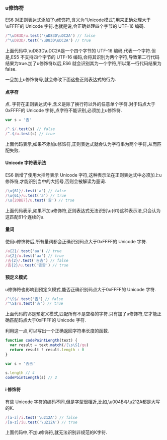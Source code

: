 ### u修饰符
ES6 对正则表达式添加了u修饰符,含义为“Unicode模式”,用来正确处理大于\uFFFF的 Unicode 字符.也就是说,会正确处理四个字节的 UTF-16 编码.

```javascript
/^\uD83D/u.test('\uD83D\uDC2A') // false
/^\uD83D/.test('\uD83D\uDC2A') // true
```

上面代码中,\uD83D\uDC2A是一个四个字节的 UTF-16 编码,代表一个字符.但是,ES5 不支持四个字节的 UTF-16 编码,会将其识别为两个字符,导致第二行代码结果为true.加了u修饰符以后,ES6 就会识别其为一个字符,所以第一行代码结果为false.

一旦加上u修饰符号,就会修改下面这些正则表达式的行为.

#### 点字符
点`.`字符在正则表达式中,含义是除了换行符以外的任意单个字符.对于码点大于0xFFFF的 Unicode 字符,点字符不能识别,必须加上u修饰符.

```javascript
var s = '𠮷'

/^.$/.test(s) // false
/^.$/u.test(s) // true
```

上面代码表示,如果不添加u修饰符,正则表达式就会认为字符串为两个字符,从而匹配失败.

#### Unicode 字符表示法
ES6 新增了使用大括号表示 Unicode 字符,这种表示法在正则表达式中必须加上u修饰符,才能识别当中的大括号,否则会被解读为量词.

```javascript
/\u{61}/.test('a') // false
/\u{61}/u.test('a') // true
/\u{20BB7}/u.test('𠮷') // true
```

上面代码表示,如果不加u修饰符,正则表达式无法识别\u{61}这种表示法,只会认为这匹配61个连续的u.

#### 量词
使用u修饰符后,所有量词都会正确识别码点大于0xFFFF的 Unicode 字符.

```javascript
/a{2}/.test('aa') // true
/a{2}/u.test('aa') // true
/𠮷{2}/.test('𠮷𠮷') // false
/𠮷{2}/u.test('𠮷𠮷') // true
```

#### 预定义模式
u修饰符也影响到预定义模式,能否正确识别码点大于0xFFFF的 Unicode 字符.

```javascript
/^\S$/.test('𠮷') // false
/^\S$/u.test('𠮷') // true
```

上面代码的\S是预定义模式,匹配所有不是空格的字符.只有加了u修饰符,它才能正确匹配码点大于0xFFFF的 Unicode 字符.

利用这一点,可以写出一个正确返回字符串长度的函数.

```javascript
function codePointLength(text) {
  var result = text.match(/[\s\S]/gu)
  return result ? result.length : 0
}

var s = '𠮷𠮷'

s.length // 4
codePointLength(s) // 2
```

#### i 修饰符
有些 Unicode 字符的编码不同,但是字型很相近,比如,\u004B与\u212A都是大写的K.

```javascript
/[a-z]/i.test('\u212A') // false
/[a-z]/iu.test('\u212A') // true
```

上面代码中,不加u修饰符,就无法识别非规范的K字符.